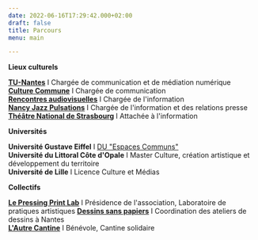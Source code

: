```yaml
---
date: 2022-06-16T17:29:42.000+02:00
draft: false
title: Parcours
menu: main

---
```

**Lieux culturels**

[**TU-Nantes**](http://tunantes.fr/ "TU Nantes") I Chargée de communication et de médiation numérique  
[**Culture Commune**](https://www.culturecommune.fr/ "Culture Commune") I Chargée de communication  
[**Rencontres audiovisuelles**](https://www.rencontres-audiovisuelles.org/ "Rencontres Audiovisuelles") I Chargée de l'information  
[**Nancy Jazz Pulsations**](https://nancyjazzpulsations.com/ "Nancy Jazz Pulsations") I Chargée de l'information et des relations presse  
[**Théâtre National de Strasbourg**](https://www.tns.fr/ "Théâtre National de Strasbourg") I Attachée à l'information

**Universités**

**Université Gustave Eiffel** I [DU "Espaces Communs"](https://yeswecamp.org/se-former/ "DU Espaces Communs")  
**Université du Littoral Côte d'Opale** I Master Culture, création artistique et développement du territoire  
**Université de Lille** I Licence Culture et Médias  

**Collectifs**

[**Le Pressing Print Lab**](https://lepressingprintlab.fr/ "Le Pressing Print Lab") I Présidence de l'association, Laboratoire de pratiques artistiques
[**Dessins sans papiers**](https://dessinssanspapiers.wordpress.com/ "Dessins sans papiers") I Coordination des ateliers de dessins à Nantes  
[**L'Autre Cantine**](https://www.facebook.com/lautrecantinenantes/ "L'Autre Cantine") I Bénévole, Cantine solidaire